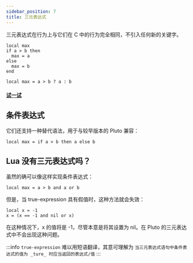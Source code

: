 ```yaml
---
sidebar_position: 7
title: 三元表达式
---
```

三元表达式在行为上与它们在 C 中的行为完全相同，不引入任何新的关键字。
```pluto showLineNumbers title="旧方式"
local max
if a > b then
  max = a
else
  max = b
end
```
```pluto showLineNumbers title="新方式"
local max = a > b ? a : b
```
#### [试一试](https://pluto-lang.org/web/#code=local%20a%20%3D%206%0Alocal%20b%20%3D%209%0A%0Alocal%20max%20%3D%20a%20%3E%20b%20%3F%20a%20%3A%20b%0A%0Aprint(max))

## 条件表达式

它们还支持一种替代语法，用于与较早版本的 Pluto 兼容：
```pluto showLineNumbers
local max = if a > b then a else b
```

## Lua 没有三元表达式吗？

虽然的确可以像这样实现条件表达式：

```pluto
local max = a > b and a or b
```

但是，当 true-expression 具有假值时，这种方法就会失效：

```pluto
local x = -1
x = (x == -1 and nil or x)
```

在这种情况下，x 的值将是 -1，尽管本意是将其设置为 nil。在 Pluto 的三元表达式中不会出现这种问题。

:::info
`true-expression` 难以用短语翻译，其意可理解为 `当三元表达式语句中条件表达式的值为 _ture_ 时应当返回的表达式/值`
:::